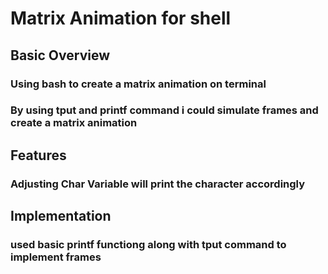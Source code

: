 <h1> Matrix Animation for shell</h1>
<h2>Basic Overview</h2>
    <h3> Using bash to create a matrix animation on terminal</h3>
    <h3> By using tput and printf command i could simulate frames and create a matrix animation</h3>
<h2>Features</h2>
    <h3> Adjusting Char Variable will print the character accordingly</h3>
<h2>Implementation</h2>
    <h3> used basic printf functiong along with tput command to implement frames
